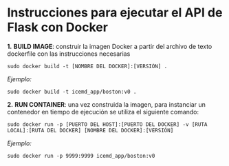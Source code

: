 # Instrucciones para ejecutar el API de Flask con Docker

**1.** **BUILD IMAGE**: construir la imagen Docker a partir del archivo de texto dockerfile con las instrucciones necesarias
```
sudo docker build -t [NOMBRE DEL DOCKER]:[VERSIÓN] .
```
*Ejemplo:* 
```
sudo docker build -t icemd_app/boston:v0 .
```

**2.** **RUN CONTAINER**: una vez construida la imagen, para instanciar un contenedor en tiempo de ejecución se utiliza el siguiente comando:
```
sudo docker run -p [PUERTO DEL HOST]:[PUERTO DEL DOCKER] -v [RUTA LOCAL]:[RUTA DEL DOCKER] [NOMBRE DEL DOCKER]:[VERSIÓN]
```
*Ejemplo:*
```
sudo docker run -p 9999:9999 icemd_app/boston:v0
```


